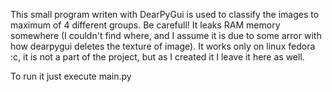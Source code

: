This small program writen with DearPyGui is used to classify the images to maximum of 4 different groups.
Be carefull! It leaks RAM memory somewhere (I couldn't find where, and I assume it is due to some arror with how dearpygui deletes the texture of image).
It works only on linux fedora :c, it is not a part of the project, but as I created it I leave it here as well.

To run it just execute main.py